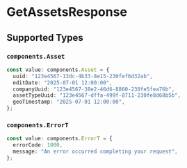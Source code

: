 # GetAssetsResponse


## Supported Types

### `components.Asset`

```typescript
const value: components.Asset = {
  uuid: "123e4567-13dc-4b33-8e15-230fef6d32ab",
  editDate: "2025-07-01 12:00:00",
  companyUuid: "123e4567-38e2-46d6-8860-230fe5fea76b",
  assetTypeUuid: "123e4567-dffa-499f-8711-230fe8d68b5b",
  geoTimestamp: "2025-07-01 12:00:00",
};
```

### `components.ErrorT`

```typescript
const value: components.ErrorT = {
  errorCode: 1000,
  message: "An error occurred completing your request",
};
```

